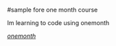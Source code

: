 #sample fore one month course

Im learning to code using onemonth

[*onemonth*](http://onemonth.com)

